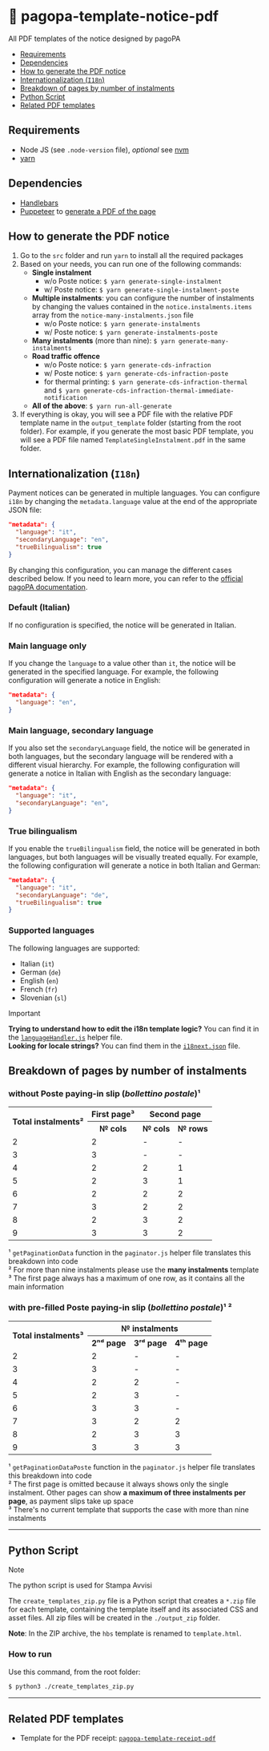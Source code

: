 # 🧾 pagopa-template-notice-pdf

All PDF templates of the notice designed by pagoPA

- [Requirements](#requirements)
- [Dependencies](#dependencies)
- [How to generate the PDF notice](#how-to-generate-the-pdf-notice)
- [Internationalization (`I18n`)](#internationalization-i18n)
- [Breakdown of pages by number of instalments](#breakdown-of-pages-by-number-of-instalments)
- [Python Script](#python-script)
- [Related PDF templates](#related-pdf-templates)

## Requirements

- Node JS (see `.node-version` file), _optional_ see [nvm](https://github.com/nvm-sh/nvm)
- [yarn](https://yarnpkg.com/)

## Dependencies

- [Handlebars](https://handlebarsjs.com/)
- [Puppeteer](https://www.npmjs.com/package/puppeteer)
  to [generate a PDF of the page](https://pptr.dev/api/puppeteer.page.pdf)

## How to generate the PDF notice

1. Go to the `src` folder and run `yarn` to install all the required packages
2. Based on your needs, you can run one of the following commands:
   - **Single instalment**
     - w/o Poste notice: `$ yarn generate-single-instalment`
     - w/ Poste notice: `$ yarn generate-single-instalment-poste`
   - **Multiple instalments**: you can configure the number of instalments by changing the values contained in the `notice.instalments.items` array from the `notice-many-instalments.json` file
     - w/o Poste notice: `$ yarn generate-instalments`
     - w/ Poste notice: `$ yarn generate-instalments-poste`
   - **Many instalments** (more than nine): `$ yarn generate-many-instalments`
   - **Road traffic offence**
     - w/o Poste notice: `$ yarn generate-cds-infraction`
     - w/ Poste notice: `$ yarn generate-cds-infraction-poste`
     - for thermal printing: `$ yarn generate-cds-infraction-thermal` and `$ yarn generate-cds-infraction-thermal-immediate-notification`
   - **All of the above**: `$ yarn run-all-generate`
3. If everything is okay, you will see a PDF file with the relative PDF template name in the `output_template` folder (starting from the root folder). For example, if you generate the most basic PDF template, you will see a PDF file named `TemplateSingleInstalment.pdf` in the same folder.

## Internationalization (`I18n`)

Payment notices can be generated in multiple languages. You can configure `i18n` by changing the `metadata.language` value at the end of the appropriate JSON file:

```json
"metadata": {
  "language": "it",
  "secondaryLanguage": "en",
  "trueBilingualism": true
}
```

By changing this configuration, you can manage the different cases described below. If you need to learn more, you can refer to the [official pagoPA documentation](https://docs.pagopa.it/avviso-pagamento/allegato-1/varianti/traduzioni).

### Default (Italian)

If no configuration is specified, the notice will be generated in Italian.

### Main language only

If you change the `language` to a value other than `it`, the notice will be generated in the specified language. For example, the following configuration will generate a notice in English:

```json
"metadata": {
  "language": "en",
}
```

### Main language, secondary language

If you also set the `secondaryLanguage` field, the notice will be generated in both languages, but the secondary language will be rendered with a different visual hierarchy. For example, the following configuration will generate a notice in Italian with English as the secondary language:

```json
"metadata": {
  "language": "it",
  "secondaryLanguage": "en",
}
```

### True bilingualism

If you enable the `trueBilingualism` field, the notice will be generated in both languages, but both languages will be visually treated equally. For example, the following configuration will generate a notice in both Italian and German:

```json
"metadata": {
  "language": "it",
  "secondaryLanguage": "de",
  "trueBilingualism": true
}
```

### Supported languages

The following languages are supported:

- Italian (`it`)
- German (`de`)
- English (`en`)
- French (`fr`)
- Slovenian (`sl`)



> [!important]
> **Trying to understand how to edit the i18n template logic?** You can find it in the [`languageHandler.js`](./src/helpers/languageHandler.js) helper file. <br />
> **Looking for locale strings?** You can find them in the [`i18next.json`](./src/assets/i18next.json) file.

## Breakdown of pages by number of instalments

### without Poste paying-in slip (_bollettino postale_)¹

<table>
  <tr>
    <th rowspan="2">Total instalments²</th>
    <th colspan="1">First page³</th>
    <th colspan="2">Second page</th>
  </tr>
  <tr>
    <th>№ cols</th>
    <th>№ cols</th>
    <th>№ rows</th>
  </tr>
  <tr>
    <td>2</td>
    <td>2</td>
    <td>-</td>
    <td>-</td>
  </tr>
  <tr>
    <td>3</td>
    <td>3</td>
    <td>-</td>
    <td>-</td>
  </tr>
  <tr>
    <td>4</td>
    <td>2</td>
    <td>2</td>
    <td>1</td>
  </tr>
  <tr>
    <td>5</td>
    <td>2</td>
    <td>3</td>
    <td>1</td>
  </tr>
  <tr>
    <td>6</td>
    <td>2</td>
    <td>2</td>
    <td>2</td>
  </tr>
  <tr>
    <td>7</td>
    <td>3</td>
    <td>2</td>
    <td>2</td>
  </tr>
  <tr>
    <td>8</td>
    <td>2</td>
    <td>3</td>
    <td>2</td>
  </tr>
  <tr>
    <td>9</td>
    <td>3</td>
    <td>3</td>
    <td>2</td>
  </tr>
</table>

¹ `getPaginationData` function in the `paginator.js` helper file translates this breakdown into code <br />
² For more than nine instalments please use the **many instalments** template <br />
³ The first page always has a maximum of one row, as it contains all the main information

### with pre-filled Poste paying-in slip (_bollettino postale_)¹ ²

<table>
  <tr>
    <th rowspan="2">Total instalments³</th>
    <th colspan="3">№ instalments</th>
  </tr>
  <tr>
    <th>2ⁿᵈ page</th>
    <th>3ʳᵈ page</th>
    <th>4ᵗʰ page</th>
  </tr>
  <tr>
    <td>2</td>
    <td>2</td>
    <td>-</td>
    <td>-</td>
  </tr>
  <tr>
    <td>3</td>
    <td>3</td>
    <td>-</td>
    <td>-</td>
  </tr>
  <tr>
    <td>4</td>
    <td>2</td>
    <td>2</td>
    <td>-</td>
  </tr>
  <tr>
    <td>5</td>
    <td>2</td>
    <td>3</td>
    <td>-</td>
  </tr>
  <tr>
    <td>6</td>
    <td>3</td>
    <td>3</td>
    <td>-</td>
  </tr>
  <tr>
    <td>7</td>
    <td>3</td>
    <td>2</td>
    <td>2</td>
  </tr>
  <tr>
    <td>8</td>
    <td>2</td>
    <td>3</td>
    <td>3</td>
  </tr>
  <tr>
    <td>9</td>
    <td>3</td>
    <td>3</td>
    <td>3</td>
  </tr>
</table>

¹ `getPaginationDataPoste` function in the `paginator.js` helper file translates this breakdown into code <br />
² The first page is omitted because it always shows only the single instalment. Other pages can show **a maximum of three instalments per page**, as payment slips take up space<br />
³ There's no current template that supports the case with more than nine instalments <br />

---

## Python Script

> [!note]
> The python script is used for Stampa Avvisi

The `create_templates_zip.py` file is a Python script that creates a `*.zip` file for each template, containing the template itself and its associated CSS and asset files. All zip files will be created in the `./output_zip` folder.

**Note**: In the ZIP archive, the `hbs` template is renamed to `template.html`.

### How to run

Use this command, from the root folder:

```bash
$ python3 ./create_templates_zip.py
```

---

## Related PDF templates

- Template for the PDF receipt: [`pagopa-template-receipt-pdf`](https://github.com/pagopa/pagopa-template-receipt-pdf)
